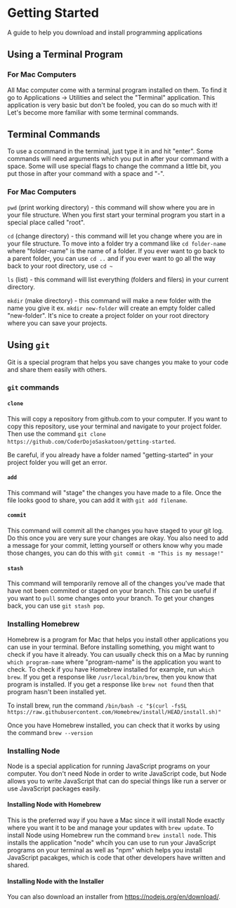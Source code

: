 # Getting Started
A guide to help you download and install programming applications

## Using a Terminal Program

### For Mac Computers
All Mac computer come with a terminal program installed on them. To find it go to Applications -> Utilities and select the "Terminal" application. This application is very basic but don't be fooled, you can do so much with it! Let's become more familiar with some terminal commands.

## Terminal Commands
To use a ccommand in the terminal, just type it in and hit "enter". Some commands will need arguments which you put in after your command with a space. Some will use special flags to change the command a little bit, you put those in after your command with a space and "-".

### For Mac Computers
`pwd` (print working directory) - this command will show where you are in your file structure. When you first start your terminal program you start in a special place called "root".

`cd` (change directory) - this command will let you change where you are in your file structure. To move into a folder try a command like `cd folder-name` where "folder-name" is the name of a folder. If you ever want to go back to a parent folder, you can use `cd ..` and if you ever want to go all the way back to your root directory, use `cd ~`

`ls` (list) - this command will list everything (folders and filers) in your current directory.

`mkdir` (make directory) - this command will make a new folder with the name you give it ex. `mkdir new-folder` will create an empty folder called "new-folder". It's nice to create a project folder on your root directory where you can save your projects.

## Using `git`
Git is a special program that helps you save changes you make to your code and share them easily with others.

### `git` commands
#### `clone`
This will copy a repository from github.com to your computer. If you want to copy this repository, use your terminal and navigate to your project folder. Then use the command `git clone https://github.com/CoderDojoSaskatoon/getting-started`.

Be careful, if you already have a folder named "getting-started" in your project folder you will get an error.

#### `add`
This command will "stage" the changes you have made to a file. Once the file looks good to share, you can add it with `git add filename`.

#### `commit`
This command will commit all the changes you have staged to your git log. Do this once you are very sure your changes are okay. You also need to add a message for your commit, letting yourself or others know why you made those changes, you can do this with `git commit -m "This is my message!"`

#### `stash`
This command will temporarily remove all of the changes you've made that have not been commited or staged on your branch. This can be useful if you want to `pull` some changes onto your branch. To get your changes back, you can use `git stash pop`.

### Installing Homebrew
Homebrew is a program for Mac that helps you install other applications you can use in your terminal. Before installing something, you might want to check if you have it already. You can usually check this on a Mac by running `which program-name` where "program-name" is the application you want to check. To check if you have Homebrew installed for example, run `which brew`. If you get a response like `/usr/local/bin/brew`, then you know that program is installed. If you get a response like `brew not found` then that program hasn't been installed yet.

To install brew, run the command `/bin/bash -c "$(curl -fsSL https://raw.githubusercontent.com/Homebrew/install/HEAD/install.sh)"`

Once you have Homebrew installed, you can check that it works by using the command `brew --version`

### Installing Node
Node is a special application for running JavaScript programs on your computer. You don't need Node in order to write JavaScript code, but Node allows you to write JavaScript that can do special things like run a server or use JavaScript packages easily.

#### Installing Node with Homebrew
This is the preferred way if you have a Mac since it will install Node exactly where you want it to be and manage your updates with `brew update`. To install Node using Homebrew run the command `brew install node`. This installs the application "node" whcih you can use to run your JavaScript programs on your terminal as well as "npm" which helps you install JavaScript pacakges, which is code that other developers have written and shared.

#### Installing Node with the Installer
You can also download an installer from https://nodejs.org/en/download/.
